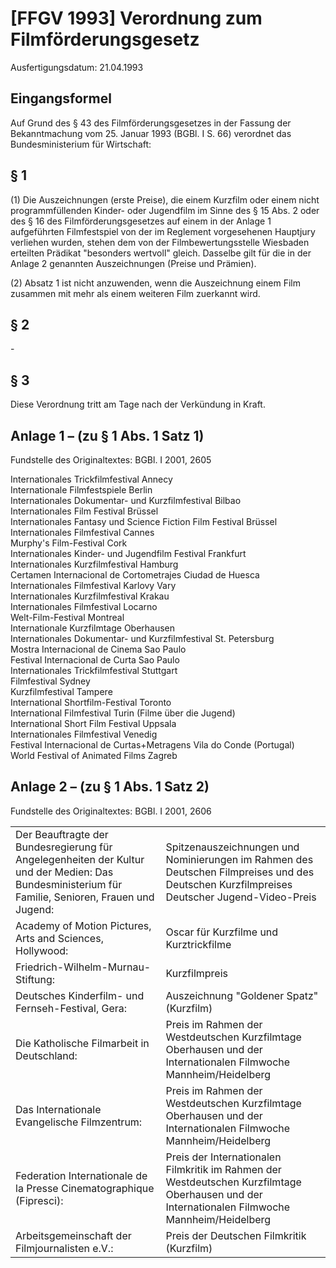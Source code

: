 # [FFGV 1993] Verordnung zum Filmförderungsgesetz

Ausfertigungsdatum: 21.04.1993

 

## Eingangsformel

Auf Grund des § 43 des Filmförderungsgesetzes in der Fassung der Bekanntmachung vom 25. Januar 1993 (BGBl. I S. 66) verordnet das Bundesministerium für Wirtschaft:


## § 1

(1) Die Auszeichnungen (erste Preise), die einem Kurzfilm oder einem nicht programmfüllenden Kinder- oder Jugendfilm im Sinne des § 15 Abs. 2 oder des § 16 des Filmförderungsgesetzes auf einem in der Anlage 1 aufgeführten Filmfestspiel von der im Reglement vorgesehenen Hauptjury verliehen wurden, stehen dem von der Filmbewertungsstelle Wiesbaden erteilten Prädikat "besonders wertvoll" gleich. Dasselbe gilt für die in der Anlage 2 genannten Auszeichnungen (Preise und Prämien).

(2) Absatz 1 ist nicht anzuwenden, wenn die Auszeichnung einem Film zusammen mit mehr als einem weiteren Film zuerkannt wird.


## § 2

\-


## § 3

Diese Verordnung tritt am Tage nach der Verkündung in Kraft.


## Anlage 1 – (zu § 1 Abs. 1 Satz 1)

Fundstelle des Originaltextes: BGBl. I 2001, 2605

Internationales Trickfilmfestival Annecy  
Internationale Filmfestspiele Berlin  
Internationales Dokumentar- und Kurzfilmfestival Bilbao  
Internationales Film Festival Brüssel  
Internationales Fantasy und Science Fiction Film Festival Brüssel  
Internationales Filmfestival Cannes  
Murphy's Film-Festival Cork  
Internationales Kinder- und Jugendfilm Festival Frankfurt  
Internationales Kurzfilmfestival Hamburg  
Certamen Internacional de Cortometrajes Ciudad de Huesca  
Internationales Filmfestival Karlovy Vary  
Internationales Kurzfilmfestival Krakau  
Internationales Filmfestival Locarno  
Welt-Film-Festival Montreal  
Internationale Kurzfilmtage Oberhausen  
Internationales Dokumentar- und Kurzfilmfestival St. Petersburg  
Mostra Internacional de Cinema Sao Paulo  
Festival Internacional de Curta Sao Paulo  
Internationales Trickfilmfestival Stuttgart  
Filmfestival Sydney  
Kurzfilmfestival Tampere  
International Shortfilm-Festival Toronto  
International Filmfestival Turin (Filme über die Jugend)  
International Short Film Festival Uppsala  
Internationales Filmfestival Venedig  
Festival Internacional de Curtas+Metragens Vila do Conde (Portugal)  
World Festival of Animated Films Zagreb


## Anlage 2 – (zu § 1 Abs. 1 Satz 2)

Fundstelle des Originaltextes: BGBl. I 2001, 2606

  

|                                                                                                                                                    |                                                                                                                                                |
|:---------------------------------------------------------------------------------------------------------------------------------------------------|:-----------------------------------------------------------------------------------------------------------------------------------------------|
| Der Beauftragte der Bundesregierung für Angelegenheiten der Kultur und der Medien: Das Bundesministerium für Familie, Senioren, Frauen und Jugend: | Spitzenauszeichnungen und Nominierungen im Rahmen des Deutschen Filmpreises und des Deutschen Kurzfilmpreises Deutscher Jugend-Video-Preis     |
| Academy of Motion Pictures, Arts and Sciences, Hollywood:                                                                                          | Oscar für Kurzfilme und Kurztrickfilme                                                                                                         |
| Friedrich-Wilhelm-Murnau-Stiftung:                                                                                                                 | Kurzfilmpreis                                                                                                                                  |
| Deutsches Kinderfilm- und Fernseh-Festival, Gera:                                                                                                  | Auszeichnung "Goldener Spatz" (Kurzfilm)                                                                                                       |
| Die Katholische Filmarbeit in Deutschland:                                                                                                         | Preis im Rahmen der Westdeutschen Kurzfilmtage Oberhausen und der Internationalen Filmwoche Mannheim/Heidelberg                                |
| Das Internationale Evangelische Filmzentrum:                                                                                                       | Preis im Rahmen der Westdeutschen Kurzfilmtage Oberhausen und der Internationalen Filmwoche Mannheim/Heidelberg                                |
| Federation Internationale de la Presse Cinematographique (Fipresci):                                                                               | Preis der Internationalen Filmkritik im Rahmen der Westdeutschen Kurzfilmtage Oberhausen und der Internationalen Filmwoche Mannheim/Heidelberg |
| Arbeitsgemeinschaft der Filmjournalisten e.V.:                                                                                                     | Preis der Deutschen Filmkritik (Kurzfilm)                                                                                                      |
